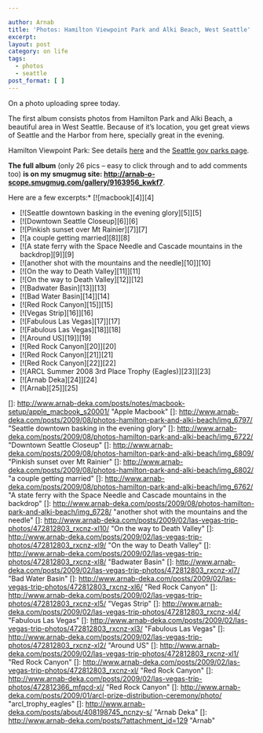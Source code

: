 ```yaml
---

author: Arnab
title: 'Photos: Hamilton Viewpoint Park and Alki Beach, West Seattle'
excerpt:
layout: post
category: on life
tags:
  - photos
  - seattle
post_format: [ ]
---
```

On a photo uploading spree today.

The first album consists photos from Hamilton Park and Alki Beach, a beautiful area in West Seattle. Because of it’s location, you get great views of Seattle and the Harbor from here, specially great in the evening.

Hamilton Viewpoint Park: See details [here][1] and the [Seattle gov parks page][2].

**The full album** (only 26 pics – easy to click through and to add comments too) **is on my smugmug site: <http://arnab-o-scope.smugmug.com/gallery/9163956_kwkf7>**.

Here are a few excerpts:*   [![macbook][4]][4]
*   [![Seattle downtown basking in the evening glory][5]][5]
*   [![Downtown Seattle Closeup][6]][6]
*   [![Pinkish sunset over Mt Rainier][7]][7]
*   [![a couple getting married][8]][8]
*   [![A state ferry with the Space Needle and Cascade mountains in the backdrop][9]][9]
*   [![another shot with the mountains and the needle][10]][10]
*   [![On the way to Death Valley][11]][11]
*   [![On the way to Death Valley][12]][12]
*   [![Badwater Basin][13]][13]
*   [![Bad Water Basin][14]][14]
*   [![Red Rock Canyon][15]][15]
*   [![Vegas Strip][16]][16]
*   [![Fabulous Las Vegas][17]][17]
*   [![Fabulous Las Vegas][18]][18]
*   [![Around US][19]][19]
*   [![Red Rock Canyon][20]][20]
*   [![Red Rock Canyon][21]][21]
*   [![Red Rock Canyon][22]][22]
*   [![ARCL Summer 2008 3rd Place Trophy (Eagles)][23]][23]
*   [![Arnab Deka][24]][24]
*   [![Arnab][25]][25]

 [1]: http://www.gonorthwest.com/Washington/Seattle/viewpoints/hamilton.htm
 [2]: http://www.seattle.gov/parks/park_detail.asp?id=454
 []: http://www.arnab-deka.com/posts/notes/macbook-setup/apple_macbook_s20001/ "Apple Macbook"
 []: http://www.arnab-deka.com/posts/2009/08/photos-hamilton-park-and-alki-beach/img_6797/ "Seattle downtown basking in the evening glory"
 []: http://www.arnab-deka.com/posts/2009/08/photos-hamilton-park-and-alki-beach/img_6722/ "Downtown Seattle Closeup"
 []: http://www.arnab-deka.com/posts/2009/08/photos-hamilton-park-and-alki-beach/img_6809/ "Pinkish sunset over Mt Rainier"
 []: http://www.arnab-deka.com/posts/2009/08/photos-hamilton-park-and-alki-beach/img_6802/ "a couple getting married"
 []: http://www.arnab-deka.com/posts/2009/08/photos-hamilton-park-and-alki-beach/img_6762/ "A state ferry with the Space Needle and Cascade mountains in the backdrop"
 []: http://www.arnab-deka.com/posts/2009/08/photos-hamilton-park-and-alki-beach/img_6728/ "another shot with the mountains and the needle"
 []: http://www.arnab-deka.com/posts/2009/02/las-vegas-trip-photos/472812803_rxcnz-xl10/ "On the way to Death Valley"
 []: http://www.arnab-deka.com/posts/2009/02/las-vegas-trip-photos/472812803_rxcnz-xl9/ "On the way to Death Valley"
 []: http://www.arnab-deka.com/posts/2009/02/las-vegas-trip-photos/472812803_rxcnz-xl8/ "Badwater Basin"
 []: http://www.arnab-deka.com/posts/2009/02/las-vegas-trip-photos/472812803_rxcnz-xl7/ "Bad Water Basin"
 []: http://www.arnab-deka.com/posts/2009/02/las-vegas-trip-photos/472812803_rxcnz-xl6/ "Red Rock Canyon"
 []: http://www.arnab-deka.com/posts/2009/02/las-vegas-trip-photos/472812803_rxcnz-xl5/ "Vegas Strip"
 []: http://www.arnab-deka.com/posts/2009/02/las-vegas-trip-photos/472812803_rxcnz-xl4/ "Fabulous Las Vegas"
 []: http://www.arnab-deka.com/posts/2009/02/las-vegas-trip-photos/472812803_rxcnz-xl3/ "Fabulous Las Vegas"
 []: http://www.arnab-deka.com/posts/2009/02/las-vegas-trip-photos/472812803_rxcnz-xl2/ "Around US"
 []: http://www.arnab-deka.com/posts/2009/02/las-vegas-trip-photos/472812803_rxcnz-xl1/ "Red Rock Canyon"
 []: http://www.arnab-deka.com/posts/2009/02/las-vegas-trip-photos/472812803_rxcnz-xl/ "Red Rock Canyon"
 []: http://www.arnab-deka.com/posts/2009/02/las-vegas-trip-photos/472812366_mfqcd-xl/ "Red Rock Canyon"
 []: http://www.arnab-deka.com/posts/2009/01/arcl-prize-distribution-ceremony/photo/ "arcl_trophy_eagles"
 []: http://www.arnab-deka.com/posts/about/408198745_ncnzy-s/ "Arnab Deka"
 []: http://www.arnab-deka.com/posts/?attachment_id=129 "Arnab"